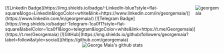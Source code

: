 <div style="display: flex;  justify-content: center;">
[![Linkedin Badge](https://img.shields.io/badge/-LinkedIn-blue?style=flat-square&logo=Linkedin&logoColor=white&link=https://www.linkedin.com/in/georgemaia/)](https://www.linkedin.com/in/georgemaia/)
[![Telegram Badge](https://img.shields.io/badge/-Telegram-1ca0f1?style=flat-square&labelColor=1ca0f1&logo=telegram&logoColor=white&link=https://t.me/Georgemaia)](https://t.me/Georgemaia)
[![GitHub](https://img.shields.io/github/followers/georgemaia?label=follow&style=social)](https://github.com/georgemaia)
<img src="https://komarev.com/ghpvc/?username=georgemaia" alt="georgemaia" />
</div>

<div style="display: flex;  justify-content: center;">
  <img src= "https://github-readme-stats.vercel.app/api?username=georgemaia&show_icons=true&count_private=true&hide_border=true&theme=radical" alt="George Maia's github stats">
</div>


<!--
**georgemaia/georgemaia** is a ✨ _special_ ✨ repository because its `README.md` (this file) appears on your GitHub profile.

Here are some ideas to get you started:

- 🔭 I’m currently working on ...
- 🌱 I’m currently learning ...
- 👯 I’m looking to collaborate on ...
- 🤔 I’m looking for help with ...
- 💬 Ask me about ...
- 📫 How to reach me: ...
- 😄 Pronouns: ...
- ⚡ Fun fact: ...
-->
